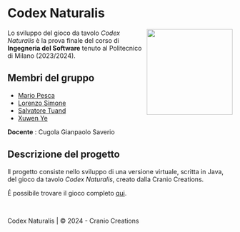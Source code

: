 # Codex Naturalis

<img src="https://www.craniocreations.it/storage/media/products/19/41/Codex_scatola+ombra.png" width=192px height=192 px align="right" />

Lo sviluppo del gioco da tavolo *Codex Naturalis* è la prova finale del corso di **Ingegneria del Software** tenuto al Politecnico di Milano (2023/2024).

## Membri del gruppo
* [Mario Pesca](https://github.com/ziomekk-dev)
* [Lorenzo Simone](https://github.com/LorenzoSimone02)
* [Salvatore Tuand](https://github.com/Sa1vatoreTuand)
* [Xuwen Ye](https://github.com/xuwenye01)

**Docente** : Cugola Gianpaolo Saverio


## Descrizione del progetto
Il progetto consiste nello sviluppo di una versione virtuale, scritta in Java, del gioco da tavolo *Codex Naturalis*, creato dalla Cranio Creations.

É possibile trovare il gioco completo [qui](https://www.craniocreations.it/prodotto/codex-naturalis).

<br /> 

Codex Naturalis | © 2024 - Cranio Creations
